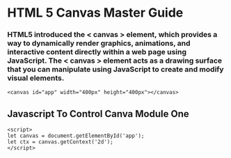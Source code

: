 # HTML 5 Canvas Master Guide

### HTML5 introduced the < canvas > element, which provides a way to dynamically render graphics, animations, and interactive content directly within a web page using JavaScript. The < canvas > element acts as a drawing surface that you can manipulate using JavaScript to create and modify visual elements.

```
<canvas id="app" width="400px" height="400px"></canvas>
```
## Javascript To Control Canva Module One

```
<script>
let canvas = document.getElementById('app');
let ctx = canvas.getContext('2d');
</script>

```
